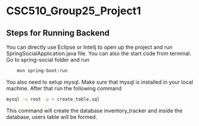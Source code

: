 # CSC510_Group25_Project1

## Steps for Running Backend
You can directly use Eclipse or Intellj to open up the project and run SpringSocialApplication.java file. You can also the start code from terminal.
Go to spring-social folder and run 
```bash
	mvn spring-boot:run
```
You also need to setup mysql. Make sure that mysql is installed in your local machine. After that run the following command 

```bash
mysql -u root -p < create_table.sql
```

This command will create the database inventory_tracker and inside the database, users table will be formed. 


